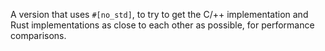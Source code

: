 A version that uses `#[no_std]`, to try to get the C/++ implementation
and Rust implementations as close to each other as possible, for
performance comparisons.
